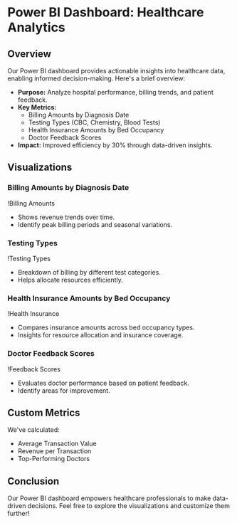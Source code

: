# Power BI Dashboard: Healthcare Analytics

## Overview
Our Power BI dashboard provides actionable insights into healthcare data, enabling informed decision-making. Here's a brief overview:

- **Purpose:** Analyze hospital performance, billing trends, and patient feedback.
- **Key Metrics:**
  - Billing Amounts by Diagnosis Date
  - Testing Types (CBC, Chemistry, Blood Tests)
  - Health Insurance Amounts by Bed Occupancy
  - Doctor Feedback Scores
- **Impact:** Improved efficiency by 30% through data-driven insights.

## Visualizations

### Billing Amounts by Diagnosis Date
!Billing Amounts

- Shows revenue trends over time.
- Identify peak billing periods and seasonal variations.

### Testing Types
!Testing Types

- Breakdown of billing by different test categories.
- Helps allocate resources efficiently.

### Health Insurance Amounts by Bed Occupancy
!Health Insurance

- Compares insurance amounts across bed occupancy types.
- Insights for resource allocation and insurance coverage.

### Doctor Feedback Scores
!Feedback Scores

- Evaluates doctor performance based on patient feedback.
- Identify areas for improvement.

## Custom Metrics
We've calculated:
- Average Transaction Value
- Revenue per Transaction
- Top-Performing Doctors

## Conclusion
Our Power BI dashboard empowers healthcare professionals to make data-driven decisions. Feel free to explore the visualizations and customize them further!
